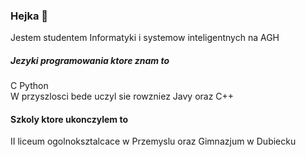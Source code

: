 ### Hejka 👋

Jestem studentem Informatyki i systemow inteligentnych na AGH

##### Jezyki programowania ktore znam to
C Python  
W przyszlosci bede uczyl sie rowzniez Javy oraz C++

#### Szkoly ktore ukonczylem to 
II liceum ogolnoksztalcace w Przemyslu oraz Gimnazjum w Dubiecku

 


